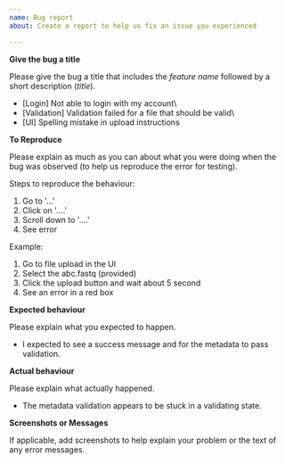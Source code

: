 ```yaml
---
name: Bug report
about: Create a report to help us fix an issue you experienced

---
```


**Give the bug a title**

Please give the bug a title that includes the *feature name* followed by a short description (*title*).

* [Login] Not able to login with my account\
* [Validation] Validation failed for a file that should be valid\
* [UI] Spelling mistake in upload instructions


**To Reproduce**

Please explain as much as you can about what you were doing when the bug was observed (to help us reproduce the error for testing).

Steps to reproduce the behaviour:
1. Go to '...'
2. Click on '....'
3. Scroll down to '....'
4. See error

Example:

1. Go to file upload in the UI 
2. Select the abc.fastq (provided)
3. Click the upload button and wait about 5 second
4. See an error in a red box

**Expected behaviour**

Please explain what you expected to happen.
    
* I expected to see a success message and for the metadata to pass validation.

**Actual behaviour**

Please explain what actually happened.

* The metadata validation appears to be stuck in a validating state.

**Screenshots or Messages**

If applicable, add screenshots to help explain your problem or the text of any error messages.


